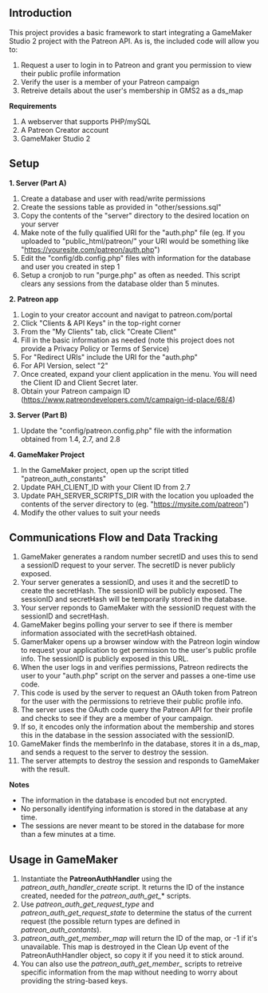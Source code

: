 ## Introduction

This project provides a basic framework to start integrating a GameMaker Studio 2 project with the Patreon API. As is, the included code will allow you to:

1. Request a user to login in to Patreon and grant you permission to view their public profile information
2. Verify the user is a member of your Patreon campaign
3. Retreive details about the user's membership in GMS2 as a ds_map

**Requirements**

1. A webserver that supports PHP/mySQL
2. A Patreon Creator account
3. GameMaker Studio 2

## Setup

**1. Server (Part A)**

1. Create a database and user with read/write permissions
2. Create the sessions table as provided in "other/sessions.sql"
3. Copy the contents of the "server" directory to the desired location on your server
4. Make note of the fully qualified URI for the "auth.php" file (eg. If you uploaded to "public_html/patreon/" your URI would be something like "https://youresite.com/patreon/auth.php")
5. Edit the "config/db.config.php" files with information for the database and user you created in step 1
6. Setup a cronjob to run "purge.php" as often as needed. This script clears any sessions from the database older than 5 minutes.

**2. Patreon app**

1. Login to your creator account and navigat to patreon.com/portal
2. Click "Clients & API Keys" in the top-right corner
3. From the "My Clients" tab, click "Create Client"
4. Fill in the basic information as needed (note this project does not provide a Privacy Policy or Terms of Service)
5. For "Redirect URIs" include the URI for the "auth.php"
6. For API Version, select "2"
7. Once created, expand your client application in the menu. You will need the Client ID and Client Secret later.
8. Obtain your Patreon campaign ID (https://www.patreondevelopers.com/t/campaign-id-place/68/4)

**3. Server (Part B)**

1. Update the "config/patreon.config.php" file with the information obtained from 1.4, 2.7, and 2.8 

**4. GameMaker Project**

1. In the GameMaker project, open up the script titled "patreon_auth_constants"
2. Update PAH_CLIENT_ID with your Client ID from 2.7
3. Update PAH_SERVER_SCRIPTS_DIR with the location you uploaded the contents of the server directory to (eg. "https://mysite.com/patreon")
4. Modify the other values to suit your needs

## Communications Flow and Data Tracking

1. GameMaker generates a random number secretID and uses this to send a sessionID request to your server. The secretID is never publicly exposed.
2. Your server generates a sessionID, and uses it and the secretID to create the secretHash. The sessionID will be publicly exposed. The sessionID and secretHash will be temporarily stored in the database.
3. Your server reponds to GameMaker with the sessionID request with the sessionID and secretHash.
4. GameMaker begins polling your server to see if there is member information associated with the secretHash obtained. 
5. GamerMaker opens up a browser window with the Patreon login window to request your application to get permission to the user's public profile info. The sessionID is publicly exposed in this URL.
5. When the user logs in and verifies permissions, Patreon redirects the user to your "auth.php" script on the server and passes a one-time use code.
6. This code is used by the server to request an OAuth token from Patreon for the user with the permissions to retrieve their public profile info.
7. The server uses the OAuth code query the Patreon API for their profile and checks to see if they are a member of your campaign.
8. If so, it encodes only the information about the membership and stores this in the database in the session associated with the sessionID.
9. GameMaker finds the memberInfo in the database, stores it in a ds_map, and sends a request to the server to destroy the session.
10. The server attempts to destroy the session and responds to GameMaker with the result.

**Notes**

* The information in the database is encoded but not encrypted.
* No personally identifying information is stored in the database at any time.
* The sessions are never meant to be stored in the database for more than a few minutes at a time.

## Usage in GameMaker

1. Instantiate the **PatreonAuthHandler** using the *patreon_auth_handler_create* script. It returns the ID of the instance created, needed for the *patreon_auth_get_** scripts.
2. Use *patreon_auth_get_request_type* and *patreon_auth_get_request_state* to determine the status of the current request (the possible return types are defined in *patreon_auth_contants*).
3. *patreon_auth_get_member_map* will return the ID of the map, or -1 if it's unavailable. This map is destroyed in the Clean Up event of the PatreonAuthHandler object, so copy it if you need it to stick around.
4. You can also use the *patreon_auth_get_member_* scripts to retreive specific information from the map without needing to worry about providing the string-based keys.
